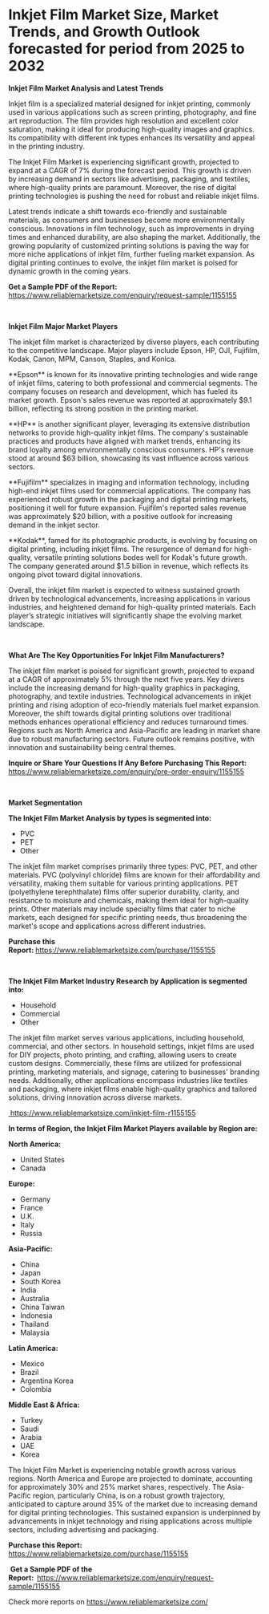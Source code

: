 <p><h1>Inkjet Film Market Size, Market Trends, and Growth Outlook forecasted for period from 2025 to 2032</h1></p><p><strong>Inkjet Film Market Analysis and Latest Trends</strong></p>
<p><p>Inkjet film is a specialized material designed for inkjet printing, commonly used in various applications such as screen printing, photography, and fine art reproduction. The film provides high resolution and excellent color saturation, making it ideal for producing high-quality images and graphics. Its compatibility with different ink types enhances its versatility and appeal in the printing industry.</p><p>The Inkjet Film Market is experiencing significant growth, projected to expand at a CAGR of 7% during the forecast period. This growth is driven by increasing demand in sectors like advertising, packaging, and textiles, where high-quality prints are paramount. Moreover, the rise of digital printing technologies is pushing the need for robust and reliable inkjet films. </p><p>Latest trends indicate a shift towards eco-friendly and sustainable materials, as consumers and businesses become more environmentally conscious. Innovations in film technology, such as improvements in drying times and enhanced durability, are also shaping the market. Additionally, the growing popularity of customized printing solutions is paving the way for more niche applications of inkjet film, further fueling market expansion. As digital printing continues to evolve, the inkjet film market is poised for dynamic growth in the coming years.</p></p>
<p><strong>Get a Sample PDF of the Report:&nbsp;</strong> <a href="https://www.reliablemarketsize.com/enquiry/request-sample/1155155?utm_campaign=3254&utm_medium=2&utm_source=Github&utm_content=ia&utm_term=31032025&utm_id=inkjet-film">https://www.reliablemarketsize.com/enquiry/request-sample/1155155</a></p>
<p>&nbsp;</p>
<p><strong>Inkjet Film Major Market Players</strong></p>
<p><p>The inkjet film market is characterized by diverse players, each contributing to the competitive landscape. Major players include Epson, HP, OJI, Fujifilm, Kodak, Canon, MPM, Canson, Staples, and Konica. </p><p>**Epson** is known for its innovative printing technologies and wide range of inkjet films, catering to both professional and commercial segments. The company focuses on research and development, which has fueled its market growth. Epson's sales revenue was reported at approximately $9.1 billion, reflecting its strong position in the printing market.</p><p>**HP** is another significant player, leveraging its extensive distribution networks to provide high-quality inkjet films. The company's sustainable practices and products have aligned with market trends, enhancing its brand loyalty among environmentally conscious consumers. HP's revenue stood at around $63 billion, showcasing its vast influence across various sectors.</p><p>**Fujifilm** specializes in imaging and information technology, including high-end inkjet films used for commercial applications. The company has experienced robust growth in the packaging and digital printing markets, positioning it well for future expansion. Fujifilm's reported sales revenue was approximately $20 billion, with a positive outlook for increasing demand in the inkjet sector.</p><p>**Kodak**, famed for its photographic products, is evolving by focusing on digital printing, including inkjet films. The resurgence of demand for high-quality, versatile printing solutions bodes well for Kodak's future growth. The company generated around $1.5 billion in revenue, which reflects its ongoing pivot toward digital innovations.</p><p>Overall, the inkjet film market is expected to witness sustained growth driven by technological advancements, increasing applications in various industries, and heightened demand for high-quality printed materials. Each player’s strategic initiatives will significantly shape the evolving market landscape.</p></p>
<p>&nbsp;</p>
<p><strong>What Are The Key Opportunities For Inkjet Film Manufacturers?</strong></p>
<p><p>The inkjet film market is poised for significant growth, projected to expand at a CAGR of approximately 5% through the next five years. Key drivers include the increasing demand for high-quality graphics in packaging, photography, and textile industries. Technological advancements in inkjet printing and rising adoption of eco-friendly materials fuel market expansion. Moreover, the shift towards digital printing solutions over traditional methods enhances operational efficiency and reduces turnaround times. Regions such as North America and Asia-Pacific are leading in market share due to robust manufacturing sectors. Future outlook remains positive, with innovation and sustainability being central themes.</p></p>
<p><strong>Inquire or Share Your Questions If Any Before Purchasing This Report:</strong> <a href="https://www.reliablemarketsize.com/enquiry/pre-order-enquiry/1155155?utm_campaign=3254&utm_medium=2&utm_source=Github&utm_content=ia&utm_term=31032025&utm_id=inkjet-film">https://www.reliablemarketsize.com/enquiry/pre-order-enquiry/1155155</a></p>
<p>&nbsp;</p>
<p><strong>Market Segmentation</strong></p>
<p><strong>The Inkjet Film Market Analysis by types is segmented into:</strong></p>
<p><ul><li>PVC</li><li>PET</li><li>Other</li></ul></p>
<p><p>The inkjet film market comprises primarily three types: PVC, PET, and other materials. PVC (polyvinyl chloride) films are known for their affordability and versatility, making them suitable for various printing applications. PET (polyethylene terephthalate) films offer superior durability, clarity, and resistance to moisture and chemicals, making them ideal for high-quality prints. Other materials may include specialty films that cater to niche markets, each designed for specific printing needs, thus broadening the market's scope and applications across different industries.</p></p>
<p><strong>Purchase this Report:&nbsp;</strong><a href="https://www.reliablemarketsize.com/purchase/1155155?utm_campaign=3254&utm_medium=2&utm_source=Github&utm_content=ia&utm_term=31032025&utm_id=inkjet-film">https://www.reliablemarketsize.com/purchase/1155155</a></p>
<p>&nbsp;</p>
<p><strong>The Inkjet Film Market Industry Research by Application is segmented into:</strong></p>
<p><ul><li>Household</li><li>Commercial</li><li>Other</li></ul></p>
<p><p>The inkjet film market serves various applications, including household, commercial, and other sectors. In household settings, inkjet films are used for DIY projects, photo printing, and crafting, allowing users to create custom designs. Commercially, these films are utilized for professional printing, marketing materials, and signage, catering to businesses' branding needs. Additionally, other applications encompass industries like textiles and packaging, where inkjet films enable high-quality graphics and tailored solutions, driving innovation across diverse markets.</p></p>
<p><a href="https://www.reliablemarketsize.com/inkjet-film-r1155155?utm_campaign=3254&utm_medium=2&utm_source=Github&utm_content=ia&utm_term=31032025&utm_id=inkjet-film">&nbsp;https://www.reliablemarketsize.com/inkjet-film-r1155155</a></p>
<p><strong>In terms of Region, the Inkjet Film Market Players available by Region are:</strong></p>
<p>
    <p> <strong> North America: </strong>
        <ul>
            <li>United States</li>
            <li>Canada</li>
        </ul>
        </p> 
    <p> <strong> Europe: </strong>
        <ul>
            <li>Germany</li>
            <li>France</li>
            <li>U.K.</li>
            <li>Italy</li>
            <li>Russia</li>
        </ul>
        </p> 
    <p> <strong> Asia-Pacific: </strong>
        <ul>
            <li>China</li>
            <li>Japan</li>
            <li>South Korea</li>
            <li>India</li>
            <li>Australia</li>
            <li>China Taiwan</li>
            <li>Indonesia</li>
            <li>Thailand</li>
            <li>Malaysia</li>
        </ul>
        </p> 
    <p> <strong> Latin America: </strong>
        <ul>
            <li>Mexico</li>
            <li>Brazil</li>
            <li>Argentina Korea</li>
            <li>Colombia</li>
        </ul>
        </p> 
    <p> <strong> Middle East & Africa: </strong>
        <ul>
            <li>Turkey</li>
            <li>Saudi</li>
            <li>Arabia</li>
            <li>UAE</li>
            <li>Korea</li>
        </ul>
    </p>
    </p>
<p><p>The Inkjet Film Market is experiencing notable growth across various regions. North America and Europe are projected to dominate, accounting for approximately 30% and 25% market shares, respectively. The Asia-Pacific region, particularly China, is on a robust growth trajectory, anticipated to capture around 35% of the market due to increasing demand for digital printing technologies. This sustained expansion is underpinned by advancements in inkjet technology and rising applications across multiple sectors, including advertising and packaging.</p></p>
<p><strong>Purchase this Report: </strong><a href="https://www.reliablemarketsize.com/purchase/1155155?utm_campaign=3254&utm_medium=2&utm_source=Github&utm_content=ia&utm_term=31032025&utm_id=inkjet-film">https://www.reliablemarketsize.com/purchase/1155155</a></p>
<p>&nbsp;<strong>Get a Sample PDF of the Report:&nbsp;&nbsp;</strong><a href="https://www.reliablemarketsize.com/enquiry/request-sample/1155155?utm_campaign=3254&utm_medium=2&utm_source=Github&utm_content=ia&utm_term=31032025&utm_id=inkjet-film">https://www.reliablemarketsize.com/enquiry/request-sample/1155155</a></p>
<p><strong></strong></p>
<p>Check more reports on <a href="https://www.reliablemarketsize.com/?utm_campaign=3254&utm_medium=2&utm_source=Github&utm_content=ia&utm_term=31032025&utm_id=inkjet-film">https://www.reliablemarketsize.com/</a></p>